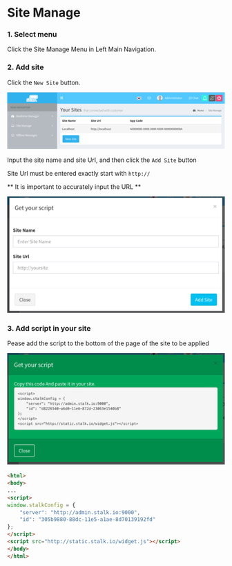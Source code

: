 Site Manage
======================

### 1. Select menu

Click the Site Manage Menu in Left Main Navigation.

### 2. Add site

Click the `New Site` button.

<a href="images/site_manage.png" target="_blank"><img src="images/site_manage.png" width="600px;"/></a>

Input the site name and site Url, and then click the `Add Site` button

Site Url must be entered exactly start with `http://`

** It is important to accurately input the URL **

<a href="images/new_site.png" target="_blank"><img src="images/new_site.png" width="600px;"/></a>

### 3. Add script in your site

Pease add the script to the bottom of the page of the site to be applied

<a href="images/site_script.png" target="_blank"><img src="images/site_script.png" width="600px;"/></a>

```html
<html>
<body>
...
<script>
window.stalkConfig = {
    "server": "http://admin.stalk.io:9000",
    "id": "305b9880-88dc-11e5-a1ae-8d70139192fd"
};
</script>
<script src="http://static.stalk.io/widget.js"></script>
</body>
</html>
```